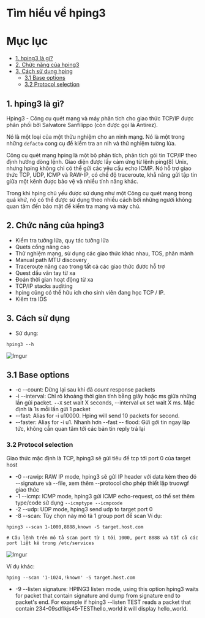 # Tìm hiểu về hping3

# Mục lục

- [1. hping3 là gì?](#1)
- [2. Chức năng của hping3](#2)
- [3. Cách sử dụng hping](#3)
    - [3.1 Base options](#31)
    - [3.2 Protocol selection](#32)

<a name="1"></a>

## 1. hping3 là gì?
Hping3 - Công cụ quét mạng và máy phân tích cho giao thức TCP/IP được phân phối bởi Salvatore Sanfilippo (còn được gọi là Antirez).

Nó là một loại của một thửu nghiệm cho an ninh mạng. Nó là một trong những `defacto` cong cụ để kiểm tra an nih và thử nghiệm tường lửa.

Công cụ quét mạng hping là một bộ phân tích, phân tích gói tin TCP/IP theo định hướng dòng lệnh. Giao diện được lấy cảm ứng từ lệnh ping(8) Unix, nhưng hping không chỉ có thể gửi các yêu cầu echo ICMP. Nó hỗ trợ giao thức TCP, UDP, ICMP và RAW-IP, có chế độ traceroute, khẳ năng gửi tập tin giữa một kênh được bảo vệ và nhiều tính năng khác.

Trong khi hping chủ yếu được sử dụng như một Công cụ quét mạng trong quá khứ, nó có thể được sử dụng theo nhiều cách bởi những người không quan tâm đến bảo mật để kiểm tra mạng và máy chủ.

<a name="2"></a>

## 2. Chức năng của hping3

- Kiểm tra tưởng lửa, quy tác tưởng lửa
- Quets cổng nâng cao
- Thử nghiệm mạng, sử dụng các giao thức khác nhau, TOS, phân mảnh
- Manual path MTU discovery
- Traceroute nâng cao trong tất cả các giao thức đươc hỗ trợ
- Quest dấu vân tay từ xa
- Đoán thời gian hoạt động từ xa
- TCP/IP stacks auditing
- hping cũng có thể hữu ích cho sinh viên đang học TCP / IP.
- Kiêm tra IDS

<a name="3"></a>

## 3. Cách sử dụng

- Sử dụng:

```
hping3 --h
```

![Imgur](https://i.imgur.com/bXcZwS5.png)

<a name="31"></a>

## 3.1 Base options

- -c --count: Dừng lại sau khi đã *count* response packets
- -i --interval: Chỉ rõ khoảng thời gian tính bằng giây hoặc ms giữa những lần gửi packet. `--X` set wait X seconds, --interval `uX` set wait X ms. Mặc định là 1s mỗi lần gửi 1 packet
- --fast: Alias for -i u10000. Hping will send 10 packets for second.
- --faster: Alias for -i u1. Nhanh hơn --fast
-- flood: Gửi gới tin ngay lập tức, không cần quan tâm tới các bản tin reply trả lại 



<a name="32"></a>

### 3.2 Protocol selection

Giao thức mặc định là TCP, hping3 sẽ gửi tiêu đề tcp tới port 0 của target host 
- -0 --rawip: RAW IP mode, hping3 sẽ gửi IP header với data kèm theo đó --signature và --file, xem thêm --protocol cho phép thiết lập truowgf giao thức
- -1 --icmp: ICMP mode, hping3 gửi ICMP echo-request, có thể set thêm type/code sử dụng `--icmptype --icmpcode`
- -2 --udp: UDP mode, hping3 send udp to target port 0
- -8 --scan: Tùy chọn này mô tả 1 group port để scan
Ví dụ:

```
hping3 --scan 1-1000,8888,known -S target.host.com

# Câu lệnh trên mô tả scan port từ 1 tới 1000, port 8888 và tất cả các port liệt kê trong /etc/services
```

![Imgur](https://i.imgur.com/iCFhd0J.png)

Ví dụ khác:

```
hping --scan '1-1024,!known' -S target.host.com
```

- -9 --listen signature: HPING3 listen mode, using this option hping3 waits for packet that contain signature and dump from signature end to packet's end. For example if hping3 --listen TEST reads a packet that contain 234-09sdflkjs45-TESThello_world it will display hello_world.
